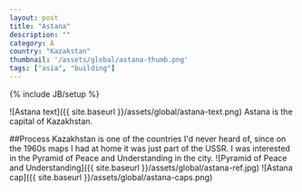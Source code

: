 ```yaml
---
layout: post
title: "Astana"
description: ""
category: A
country: "Kazakstan"
thumbnail: '/assets/global/astana-thumb.png'
tags: ["asia", "building"]
---
```

{% include JB/setup %}

![Astana text]({{ site.baseurl }}/assets/global/astana-text.png)
Astana is the capital of Kazakhstan.

##Process
Kazakhstan is one of the countries I'd never heard of, since on the 1960s maps I had at home it was just part of the USSR.
I was interested in the Pyramid of Peace and Understanding in the city.
![Pyramid of Peace and Understanding]({{ site.baseurl }}/assets/global/astana-ref.jpg)
![Astana cap]({{ site.baseurl }}/assets/global/astana-caps.png)